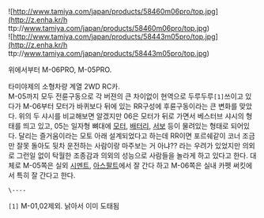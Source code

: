 ![http://www.tamiya.com/japan/products/58460m06pro/top.jpg](http://z.enha.kr/h
ttp://www.tamiya.com/japan/products/58460m06pro/top.jpg)  
![http://www.tamiya.com/japan/products/58443m05pro/top.jpg](http://z.enha.kr/h
ttp://www.tamiya.com/japan/products/58443m05pro/top.jpg)

위에서부터 M-06PRO, M-05PRO.  

타미야제의 소형차량 계열 2WD RC카.  
M-05까지 모두 전륜구동으로 각 버젼의 큰 차이없이 현역으로 두루두루`[1]`쓰이고 있다가 M-06부터 모터가 바퀴보다 뒤에 있는
RR구성에 후륜구동이라는 큰 변화를 맞았다. 위의 두 샤시를 비교해보면 알겠지만 06은 모터가 뒤로 가면서 베스터브 샤시의 형태를 띄고
있고, 05는 일자형 뼈대에 [모터](%EB%AA%A8%ED%84%B0.md),
[배터리](%EB%B0%B0%ED%84%B0%EB%A6%AC.md), [서보](%EC%84%9C%EB%B3%B4.md) 등이
물려있는 형태로 되어있다. 달리는 즐거움이라는 모토 아래 설계되었다고 하는데 RR이면 포르쉐같이 코너 조금만 잘못 돌아도 뒷차 운전하는
사람이랑 마주보는 거 아냐?? 라는 우려가 있었지만 의외로 그런일 없이 탁월한 조종감과 의외의 성능으로 사람들을 놀라게 하고 있다고 한다.
대체로 M-05쪽은 실외 [시멘트](%EC%8B%9C%EB%A9%98%ED%8A%B8.md),
[아스팔트](%EC%95%84%EC%8A%A4%ED%8C%94%ED%8A%B8.md)에서 잘 간다 하고 M-06쪽은 실내 카펫 써킷에서
특히 잘 간다고 한다.

`\----`

`[1]` M-01,02제외. 낡아서 이미 도태됨

